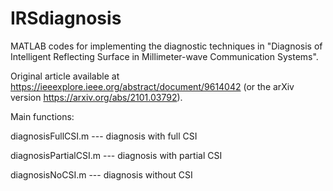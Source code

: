 # IRSdiagnosis
MATLAB codes for implementing the diagnostic techniques in "Diagnosis of Intelligent Reflecting Surface in Millimeter-wave Communication Systems".

Original article available at https://ieeexplore.ieee.org/abstract/document/9614042 (or the arXiv version https://arxiv.org/abs/2101.03792).

Main functions:

diagnosisFullCSI.m     --- diagnosis with full CSI

diagnosisPartialCSI.m  --- diagnosis with partial CSI

diagnosisNoCSI.m       --- diagnosis without CSI
